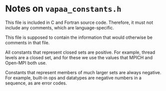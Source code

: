 # Notes on `vapaa_constants.h`

This file is included in C and Fortran source code.
Therefore, it must not include any comments, which
are language-specific.

This file is supposed to contain the information
that would otherwise be comments in that file.

All constants that represent closed sets are positive.
For example, thread levels are a closed set, and
for these we use the values that MPICH and Open-MPI
both use.

Constants that represent members of much larger sets
are always negative.
For example, built-in ops and datatypes are negative
numbers in a sequence, as are error codes.
